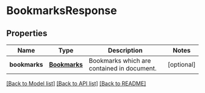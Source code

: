 # BookmarksResponse

## Properties
Name | Type | Description | Notes
------------ | ------------- | ------------- | -------------
**bookmarks** | [**Bookmarks**](Bookmarks.md) | Bookmarks which are contained in document. | [optional] 

[[Back to Model list]](../README.md#documentation-for-models) [[Back to API list]](../README.md#documentation-for-api-endpoints) [[Back to README]](../README.md)


